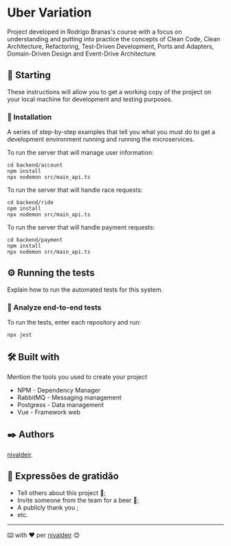 # Uber Variation

Project developed in Rodrigo Branas's course with a focus on understanding and putting into practice the concepts of Clean Code, Clean Architecture, Refactoring, Test-Driven Development, Ports and Adapters, Domain-Driven Design and Event-Drive Architecture

## 🚀 Starting


These instructions will allow you to get a working copy of the project on your local machine for development and testing purposes.


### 🔧 Installation

A series of step-by-step examples that tell you what you must do to get a development environment running and running the microservices.

To run the server that will manage user information:

```
cd backend/account
npm install
npx nodemon src/main_api.ts
```

To run the server that will handle race requests:

```
cd backend/ride
npm install
npx nodemon src/main_api.ts
```

To run the server that will handle payment requests:

```
cd backend/payment
npm install
npx nodemon src/main_api.ts
```

## ⚙️ Running the tests
Explain how to run the automated tests for this system.

### 🔩 Analyze end-to-end tests

To run the tests, enter each repository and run:

```
npx jest
```

## 🛠️ Built with

Mention the tools you used to create your project

* NPM - Dependency Manager
* RabbitMQ - Messaging management
* Postgress - Data management
* Vue - Framework web


## ✒️ Authors

[nivaldeir](https://github.com/nivaldeir).

## 🎁 Expressões de gratidão

* Tell others about this project 📢;
* Invite someone from the team for a beer 🍺;
* A publicly thank you   ;
* etc.

---
⌨️ with ❤️ per [nivaldeir](https://github.com/Nivaldeir) 😊